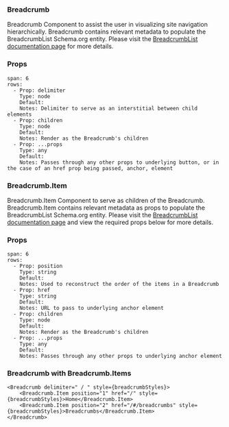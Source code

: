 ### Breadcrumb

Breadcrumb Component to assist the user in visualizing site navigation hierarchically. Breadcrumb contains relevant metadata to populate the BreadcrumbList Schema.org entity. Please visit the [BreadcrumbList documentation page](https://schema.org/BreadcrumbList) for more details.

### Props

```table
span: 6
rows:
  - Prop: delimiter
    Type: node
    Default:
    Notes: Delimiter to serve as an interstitial between child elements
  - Prop: children
    Type: node
    Default:
    Notes: Render as the Breadcrumb's children
  - Prop: ...props
    Type: any
    Default:
    Notes: Passes through any other props to underlying button, or in the case of an href prop being passed, anchor, element
```

### Breadcrumb.Item

Breadcrumb.Item Component to serve as children of the Breadcrumb. Breadcrumb.Item contains relevant metadata as props to populate the BreadcrumbList Schema.org entity. Please visit the [BreadcrumbList documentation page](https://schema.org/BreadcrumbList) and view the required props below for more details.

### Props

```table
span: 6
rows:
  - Prop: position
    Type: string
    Default:
    Notes: Used to reconstruct the order of the items in a Breadcrumb
  - Prop: href
    Type: string
    Default:
    Notes: URL to pass to underlying anchor element
  - Prop: children
    Type: node
    Default:
    Notes: Render as the Breadcrumb's children
  - Prop: ...props
    Type: any
    Default:
    Notes: Passes through any other props to underlying anchor element
```

### Breadcrumb with Breadcrumb.Items

```react
<Breadcrumb delimiter=" / " style={breadcrumbStyles}>
    <Breadcrumb.Item position="1" href="/" style={breadcrumbStyles}>Home</Breadcrumb.Item>
    <Breadcrumb.Item position="2" href="/#/breadcrumbs" style={breadcrumbStyles}>Breadcrumbs</Breadcrumb.Item>
</Breadcrumb>
```
